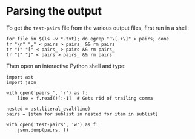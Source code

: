 # Parsing the output
To get the `test-pairs` file from the various output files, first run in a shell:

```{sh}
for file in $(ls -v *.txt); do egrep "^\[.+\]" > pairs; done
tr "\n" "," < pairs > pairs_ && rm pairs
tr "(" "[" < pairs_ > pairs && rm pairs_
tr ")" "]" < pairs > pairs_ && rm pairs
```

Then open an interactive Python shell and type:

```{py}
import ast
import json

with open('pairs_', 'r') as f:
    line = f.read()[:-1]  # Gets rid of trailing comma

nested = ast.literal_eval(line)
pairs = [item for sublist in nested for item in sublist]

with open('test-pairs', 'w') as f:
    json.dump(pairs, f)
```
